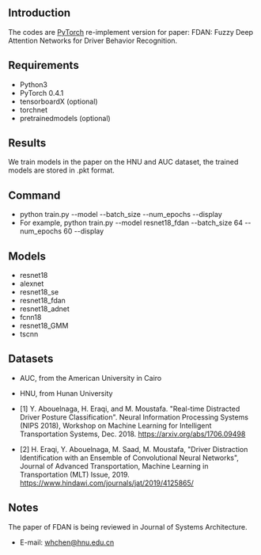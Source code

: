 
## Introduction
The codes are [PyTorch](https://pytorch.org/) re-implement version for paper: FDAN: Fuzzy Deep Attention Networks for Driver Behavior Recognition.

## Requirements
- Python3
- PyTorch 0.4.1
- tensorboardX (optional)
- torchnet
- pretrainedmodels (optional)

## Results
We train models in the paper on the HNU and AUC dataset, the trained models are stored in .pkt format.

## Command
- python train.py --model <model name> --batch_size <the batch size> --num_epochs <the number of epochs> --display
- For example, python train.py --model resnet18_fdan --batch_size 64 --num_epochs 60 --display

## Models
- resnet18
- alexnet
- resnet18_se
- resnet18_fdan
- resnet18_adnet
- fcnn18
- resnet18_GMM
- tscnn

## Datasets
- AUC, from the American University in Cairo
- HNU, from Hunan University

- [1] Y. Abouelnaga, H. Eraqi, and M. Moustafa. "Real-time Distracted Driver Posture Classification". Neural Information Processing Systems (NIPS 2018), Workshop on Machine Learning for Intelligent Transportation Systems, Dec. 2018. https://arxiv.org/abs/1706.09498
- [2] H. Eraqi, Y. Abouelnaga, M. Saad, M. Moustafa, "Driver Distraction Identification with an Ensemble of Convolutional Neural Networks", Journal of Advanced Transportation, Machine Learning in Transportation (MLT) Issue, 2019. https://www.hindawi.com/journals/jat/2019/4125865/

## Notes
The paper of FDAN is being reviewed in Journal of Systems Architecture. 
- E-mail: whchen@hnu.edu.cn
